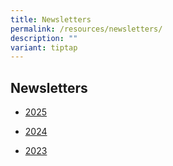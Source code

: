 ```yaml
---
title: Newsletters
permalink: /resources/newsletters/
description: ""
variant: tiptap
---
```

<h2>Newsletters</h2>
<ul data-tight="true" class="tight">
<li>
<p><a href="https://www.xinminsec.moe.edu.sg/resources/parents/newsletters/2025/" rel="noopener nofollow" target="_blank">2025</a>
</p>
</li>
<li>
<p><a href="https://www.xinminsec.moe.edu.sg/resources/parents/newsletters/2024" rel="noopener noreferrer nofollow" target="_blank">2024</a>
</p>
</li>
<li>
<p><a href="https://www.xinminsec.moe.edu.sg/resources/parents/newsletters/2023" rel="noopener noreferrer nofollow" target="_blank">2023</a>
</p>
</li>
</ul>
<p></p>